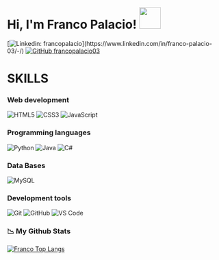 <h1> Hi, I'm Franco Palacio! <img src="https://media.giphy.com/media/mGcNjsfWAjY5AEZNw6/giphy.gif" width="50"></h1>

[![Linkedin: francopalacio](https://img.shields.io/badge/-francopalacio-blue?style=flat-square&logo=Linkedin&logoColor=white&link=[https://www.linkedin.com/in/leandrosilva](https://www.linkedin.com/in/franco-palacio-03/)-/)](https://www.linkedin.com/in/franco-palacio-03/-/)
[![GitHub francopalacio03](https://img.shields.io/github/followers/francopalacio03?label=follow&style=social)](https://github.com/francopalacio03)

<h1>SKILLS</h1>

### Web development
![HTML5](https://img.shields.io/badge/HTML5-E34F26?style=flat&logo=html5&logoColor=white)
![CSS3](https://img.shields.io/badge/CSS3-1572B6?style=flat&logo=css3&logoColor=white)
![JavaScript](https://img.shields.io/badge/JavaScript-F7DF1E?style=flat&logo=javascript&logoColor=white)

### Programming languages
![Python](https://img.shields.io/badge/Python-3776AB?style=flat&logo=python&logoColor=white)
![Java](https://img.shields.io/badge/Java-007396?style=flat&logo=java&logoColor=white)
![C#](https://img.shields.io/badge/C%23-239120?style=flat&logo=c-sharp&logoColor=white)

### Data Bases
![MySQL](https://img.shields.io/badge/MySQL-4479A1?style=flat&logo=mysql&logoColor=white)

### Development tools
![Git](https://img.shields.io/badge/Git-F05032?style=flat&logo=git&logoColor=white)
![GitHub](https://img.shields.io/badge/GitHub-181717?style=flat&logo=github&logoColor=white)
![VS Code](https://img.shields.io/badge/VS_Code-007ACC?style=flat&logo=visual-studio-code&logoColor=white)


### 📉 My Github Stats
[![Franco Top Langs](https://github-readme-stats.vercel.app/api/top-langs/?username=francopalacio03&layout=compact)](https://github.com/francopalacio03/github-readme-stats)
